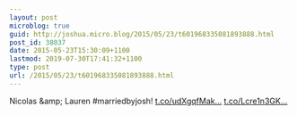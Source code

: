 ```yaml
---
layout: post
microblog: true
guid: http://joshua.micro.blog/2015/05/23/t601968335081893888.html
post_id: 38037
date: 2015-05-23T15:30:09+1100
lastmod: 2019-07-30T17:41:32+1100
type: post
url: /2015/05/23/t601968335081893888.html
---
```

Nicolas &amp;amp; Lauren #marriedbyjosh! [t.co/udXgqfMak...](http://t.co/udXgqfMakG) [t.co/Lcre1n3GK...](http://t.co/Lcre1n3GK0)
